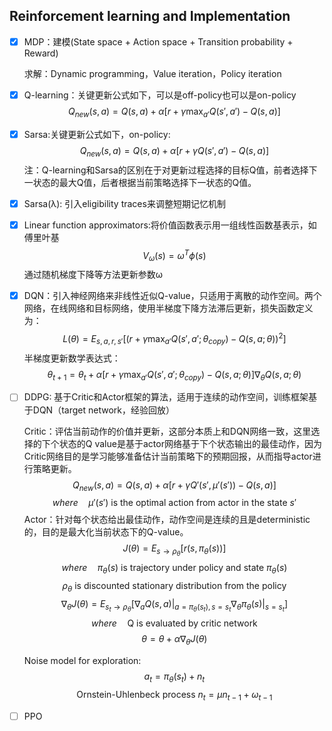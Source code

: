 ## Reinforcement learning and Implementation

- [x] MDP：建模(State space + Action space + Transition probability + Reward)

  求解：Dynamic programming，Value iteration，Policy iteration

- [x] Q-learning：关键更新公式如下，可以是off-policy也可以是on-policy
  $$Q_{new}(s,a) = Q(s,a)+\alpha[r + \gamma \max_{a'}Q(s',a')-Q(s,a)]$$

- [x] Sarsa:关键更新公式如下，on-policy:
  $$Q_{new}(s,a) = Q(s,a)+\alpha [r + \gamma Q(s',a')-Q(s,a)]$$
  注：Q-learning和Sarsa的区别在于对更新过程选择的目标Q值，前者选择下一状态的最大Q值，后者根据当前策略选择下一状态的Q值。

- [x] Sarsa(λ): 引入eligibility traces来调整短期记忆机制

- [x] Linear function approximators:将价值函数表示用一组线性函数基表示，如傅里叶基
  $$V_\omega(s) = \omega^T \phi(s)$$
  通过随机梯度下降等方法更新参数ω

- [x] DQN：引入神经网络来非线性近似Q-value，只适用于离散的动作空间。两个网络，在线网络和目标网络，使用半梯度下降方法滞后更新，损失函数定义为：
  $$L(\theta) = E_{s,a,r,s'}[(r+\gamma \max_{a'} Q(s',a';\theta_{copy})-Q(s,a;\theta))^2]$$
  半梯度更新数学表达式：
  $$\theta_{t+1} = \theta_t + \alpha[r+\gamma \max_{a'}Q(s',a';\theta_{copy}) - Q(s,a;\theta)]\nabla_{\theta}Q(s,a;\theta)$$

- [ ] DDPG: 基于Critic和Actor框架的算法，适用于连续的动作空间，训练框架基于DQN（target network，经验回放）

  Critic：评估当前动作的价值并更新，这部分本质上和DQN网络一致，这里选择的下个状态的Q value是基于actor网络基于下个状态输出的最佳动作，因为Critic网络目的是学习能够准备估计当前策略下的预期回报，从而指导actor进行策略更新。
  $$Q_{new}(s,a) = Q(s,a) + \alpha [r + \gamma Q'(s',\mu'(s')) - Q(s,a)]$$
  $$where \quad \mu'(s')\text{ is the optimal action from actor in the state } s'$$
  Actor：针对每个状态给出最佳动作，动作空间是连续的且是deterministic的，目的是最大化当前状态下的Q-value。
  $$J(\theta) = E_{s\to \rho_{\theta}}[r(s,\pi_{\theta}(s))]$$
  $$where \quad \pi_{\theta}(s) \text{ is trajectory under policy and state } \pi_{\theta}(s)$$
  $$ \rho_\theta \text{ is discounted stationary distribution from the policy}$$
  $$ \nabla_\theta J(\theta) = E_{s_t \to \rho_\theta}[\nabla_aQ(s,a)|_{a=\pi_\theta(s_t),s=s_t}\nabla_\theta \pi_\theta(s)|_{s=s_t}] $$
  $$ where \quad \text{Q is evaluated by critic network}$$
  $$\theta = \theta + \alpha \nabla_\theta J(\theta)$$
  
  Noise model for exploration:
  $$a_t = \pi_\theta(s_t) + n_t $$
  $$\text{Ornstein-Uhlenbeck process }n_t = \mu n_{t-1} + \omega_{t-1}$$
  

- [ ] PPO

